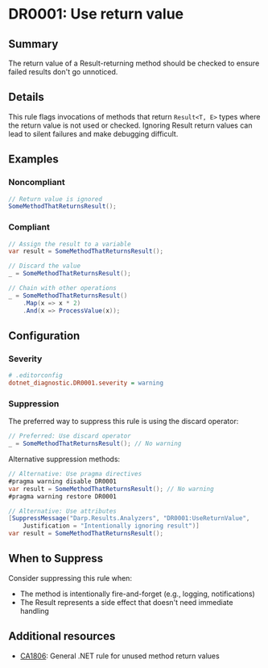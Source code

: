 # DR0001: Use return value

## Summary

The return value of a Result-returning method should be checked to ensure failed results don't go unnoticed.

## Details

This rule flags invocations of methods that return `Result<T, E>` types where the return value is not used or checked. Ignoring Result return values can lead to silent failures and make debugging difficult.

## Examples

### Noncompliant

```csharp
// Return value is ignored
SomeMethodThatReturnsResult();
```

### Compliant

```csharp
// Assign the result to a variable
var result = SomeMethodThatReturnsResult();

// Discard the value
_ = SomeMethodThatReturnsResult();

// Chain with other operations
_ = SomeMethodThatReturnsResult()
    .Map(x => x * 2)
    .And(x => ProcessValue(x));
```

## Configuration

### Severity

```ini
# .editorconfig
dotnet_diagnostic.DR0001.severity = warning
```

### Suppression

The preferred way to suppress this rule is using the discard operator:

```csharp
// Preferred: Use discard operator
_ = SomeMethodThatReturnsResult(); // No warning
```

Alternative suppression methods:

```csharp
// Alternative: Use pragma directives
#pragma warning disable DR0001
var result = SomeMethodThatReturnsResult(); // No warning
#pragma warning restore DR0001

// Alternative: Use attributes
[SuppressMessage("Darp.Results.Analyzers", "DR0001:UseReturnValue", 
    Justification = "Intentionally ignoring result")]
var result = SomeMethodThatReturnsResult();
```

## When to Suppress

Consider suppressing this rule when:

- The method is intentionally fire-and-forget (e.g., logging, notifications)
- The Result represents a side effect that doesn't need immediate handling

## Additional resources

- [CA1806](https://learn.microsoft.com/en-us/dotnet/fundamentals/code-analysis/quality-rules/ca1806): General .NET rule for unused method return values
